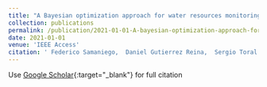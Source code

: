 ```yaml
---
title: "A Bayesian optimization approach for water resources monitoring through an autonomous surface vehicle: The Ypacarai lake case study"
collection: publications
permalink: /publication/2021-01-01-A-bayesian-optimization-approach-for-water-resources-monitoring-through-an-autonomous-surface-vehicle-The-ypacarai-lake-case-study
date: 2021-01-01
venue: 'IEEE Access'
citation: ' Federico Samaniego,  Daniel Gutierrez Reina,  Sergio Toral Marín,  Mario Arzamendia,  Derlis Gregor, &quot;A Bayesian optimization approach for water resources monitoring through an autonomous surface vehicle: The Ypacarai lake case study.&quot; IEEE Access, 2021.'
---
```

Use [Google Scholar](https://scholar.google.com/scholar?q=A+bayesian+optimization+approach+for+water+resources+monitoring+through+an+autonomous+surface+vehicle:+The+ypacarai+lake+case+study){:target="_blank"} for full citation